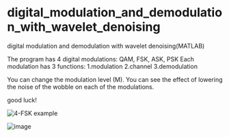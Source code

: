 # digital_modulation_and_demodulation_with_wavelet_denoising
digital modulation and demodulation with wavelet denoising(MATLAB)

The program has 4 digital modulations: QAM, FSK, ASK, PSK
Each modulation has 3 functions: 
1.modulation
2.channel
3.demodulation

You can change the modulation level (M). You can see the effect of lowering the noise of the wobble on each of the modulations.
  

good luck!


![4-FSK example](https://user-images.githubusercontent.com/80626713/140925053-ecdf183f-e239-40f5-9cae-e4c0a2637700.jpg)

![image](https://user-images.githubusercontent.com/80626713/140925784-d659473d-e84f-478e-904e-4b0de62e660d.png)
